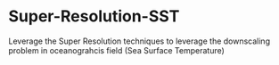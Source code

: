 # Super-Resolution-SST
Leverage the Super Resolution techniques to leverage the downscaling problem in oceanograhcis field (Sea Surface Temperature)
